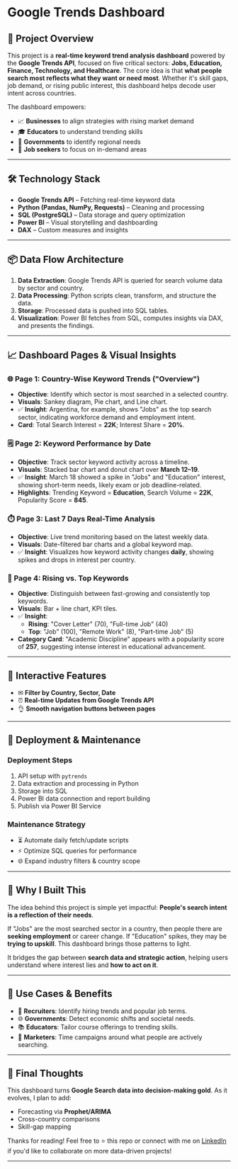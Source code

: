 # Google Trends Dashboard

## 📅 Project Overview

This project is a **real-time keyword trend analysis dashboard** powered by the **Google Trends API**, focused on five critical sectors: **Jobs, Education, Finance, Technology, and Healthcare**. The core idea is that **what people search most reflects what they want or need most**. Whether it's skill gaps, job demand, or rising public interest, this dashboard helps decode user intent across countries.

The dashboard empowers:
- 📈 **Businesses** to align strategies with rising market demand
- 🎓 **Educators** to understand trending skills
- 📄 **Governments** to identify regional needs
- 🚀 **Job seekers** to focus on in-demand areas

---

## 🛠️ Technology Stack
- **Google Trends API** – Fetching real-time keyword data
- **Python (Pandas, NumPy, Requests)** – Cleaning and processing
- **SQL (PostgreSQL)** – Data storage and query optimization
- **Power BI** – Visual storytelling and dashboarding
- **DAX** – Custom measures and insights

---

## 📦 Data Flow Architecture

1. **Data Extraction**: Google Trends API is queried for search volume data by sector and country.
2. **Data Processing**: Python scripts clean, transform, and structure the data.
3. **Storage**: Processed data is pushed into SQL tables.
4. **Visualization**: Power BI fetches from SQL, computes insights via DAX, and presents the findings.

---

## 📈 Dashboard Pages & Visual Insights

### 🌐 Page 1: Country-Wise Keyword Trends ("Overview")
- **Objective**: Identify which sector is most searched in a selected country.
- **Visuals**: Sankey diagram, Pie chart, and Line chart.
- ✅ **Insight**: Argentina, for example, shows "Jobs" as the top search sector, indicating workforce demand and employment intent.
- **Card**: Total Search Interest = **22K**; Interest Share = **20%**.

### 🗒️ Page 2: Keyword Performance by Date
- **Objective**: Track sector keyword activity across a timeline.
- **Visuals**: Stacked bar chart and donut chart over **March 12–19**.
- ✅ **Insight**: March 18 showed a spike in "Jobs" and "Education" interest, showing short-term needs, likely exam or job deadline-related.
- **Highlights**: Trending Keyword = **Education**, Search Volume = **22K**, Popularity Score = **845**.

### ⏱️ Page 3: Last 7 Days Real-Time Analysis
- **Objective**: Live trend monitoring based on the latest weekly data.
- **Visuals**: Date-filtered bar charts and a global keyword map.
- ✅ **Insight**: Visualizes how keyword activity changes **daily**, showing spikes and drops in interest per country.

### 🌟 Page 4: Rising vs. Top Keywords
- **Objective**: Distinguish between fast-growing and consistently top keywords.
- **Visuals**: Bar + line chart, KPI tiles.
- ✅ **Insight**:
  - **Rising**: "Cover Letter" (70), "Full-time Job" (40)
  - **Top**: "Job" (100), "Remote Work" (8), "Part-time Job" (5)
- **Category Card**: "Academic Discipline" appears with a popularity score of **257**, suggesting intense interest in educational advancement.

---

## 🔄 Interactive Features
- ✉ **Filter by Country, Sector, Date**
- ⏰ **Real-time Updates from Google Trends API**
- 👌 **Smooth navigation buttons between pages**

---

## 🚄 Deployment & Maintenance

### Deployment Steps
1. API setup with `pytrends`
2. Data extraction and processing in Python
3. Storage into SQL
4. Power BI data connection and report building
5. Publish via Power BI Service

### Maintenance Strategy
- ⏳ Automate daily fetch/update scripts
- ⚡ Optimize SQL queries for performance
- 🌐 Expand industry filters & country scope

---

## 📅 Why I Built This
The idea behind this project is simple yet impactful: **People's search intent is a reflection of their needs**.

If "Jobs" are the most searched sector in a country, then people there are **seeking employment** or career change. If "Education" spikes, they may be **trying to upskill**. This dashboard brings those patterns to light.

It bridges the gap between **search data and strategic action**, helping users understand where interest lies and **how to act on it**.

---

## 💼 Use Cases & Benefits
- 💼 **Recruiters**: Identify hiring trends and popular job terms.
- 🌐 **Governments**: Detect economic shifts and societal needs.
- 📚 **Educators**: Tailor course offerings to trending skills.
- 🚀 **Marketers**: Time campaigns around what people are actively searching.

---

## 🎉 Final Thoughts
This dashboard turns **Google Search data into decision-making gold**. As it evolves, I plan to add:
- Forecasting via **Prophet/ARIMA**
- Cross-country comparisons
- Skill-gap mapping

Thanks for reading! Feel free to ⭐ this repo or connect with me on [LinkedIn](#) if you'd like to collaborate on more data-driven projects!

---

